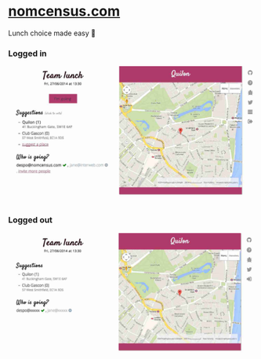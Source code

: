 # [nomcensus.com](http://nomcensus.com)

Lunch choice made easy 🙆

### Logged in
![](app/assets/images/nomcensus.jpg)

### Logged out
![](app/assets/images/nomcensus-loggedout.jpg)
